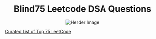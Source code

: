 <h1 align="center">Blind75 Leetcode DSA Questions</h1>

<p align="center">
  <img src="https://github.com/KhushiBhadange/Blind75-DSA-Questions/blob/main/Images/1_3N6z7wCvSkDRv_Kr1ZIk4A%402x.jpg"   alt="Header Image">
</p>

[Curated List of Top 75 LeetCode](https://gist.github.com/krishnadey30/88c4e2f601e96597974c00185e479532)
